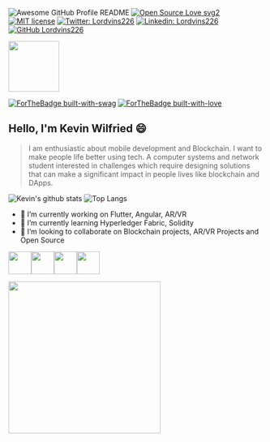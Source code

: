 ![Awesome GitHub Profile README](https://awesome.re/mentioned-badge-flat.svg)
[![Open Source Love svg2](https://badges.frapsoft.com/os/v2/open-source.svg?v=103)](https://github.com/ellerbrock/open-source-badges/)
[![MIT license](https://img.shields.io/badge/License-MIT-blue.svg)](https://lbesson.mit-license.org/)
[![Twitter: Lordvins226](https://img.shields.io/twitter/follow/Kevine226?style=social)](https://twitter.com/Kevine226)
[![Linkedin: Lordvins226](https://img.shields.io/badge/-Lordvins226-blue?style=flat-square&logo=Linkedin&logoColor=white&link=https://www.linkedin.com/in/kevin-ilboudo/)](https://www.linkedin.com/in/kevin-ilboudo/)
[![GitHub Lordvins226](https://img.shields.io/github/followers/Lordvins226?label=follow&style=social)](https://github.com/lordvins226)

<img src="https://github.com/lordvins226/lordvins226/blob/master/assets/animation1.gif" width="100" height="100">

[![ForTheBadge built-with-swag](http://ForTheBadge.com/images/badges/built-with-swag.svg)](https://github.com/lordvins226/)
[![ForTheBadge built-with-love](http://ForTheBadge.com/images/badges/built-with-love.svg)](https://github.com/lordvins226/)
 
## Hello, I'm Kevin Wilfried 😄 
> I am enthusiastic about mobile development and Blockchain.
> I want to make people life better using tech.
> A computer systems and network student interested
> in challenges which require designing solutions that can make
> a significant impact in people lives like blockchain and DApps.

![Kevin's github stats](https://github-readme-stats.lordvins226.vercel.app/api?username=lordvins226&show_icons=true&theme=tokyonight)
![Top Langs ](https://github-readme-stats.lordvins226.vercel.app/api/top-langs/?username=lordvins226&layout=compact&theme=tokyonight)

- 🔭 I’m currently working on Flutter, Angular, AR/VR
- 🌱 I’m currently learning Hyperledger Fabric, Solidity
- 👯 I’m looking to collaborate on Blockchain projects, AR/VR Projects and Open Source

<p>
<img src="https://github.com/lordvins226/lordvins226/blob/master/assets/flutter.svg" width="45" height="45"><img src="https://github.com/lordvins226/lordvins226/blob/master/assets/angular.svg" width="45" height="45"><img src="https://github.com/lordvins226/lordvins226/blob/master/assets/google-arcore.svg" width="45" height="45"><img src="https://github.com/lordvins226/lordvins226/blob/master/assets/solidity.svg" width="45" height="45">
</p>

<p>
  <img src="https://github.com/lordvins226/lordvins226/blob/master/assets/animation2.gif" width="300" height="300">
</p>

<!--
**lordvins226/lordvins226** is a ✨ _special_ ✨ repository because its `README.md` (this file) appears on your GitHub profile.

Here are some ideas to get you started:



- 🤔 I’m looking for help with ...
- 💬 Ask me about ...
- 📫 How to reach me: ...
- 😄 Pronouns: ...
- ⚡ Fun fact: ...
-->
